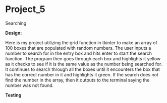 # Project_5
 Searching


**Design:**

Here is my project utilizing the grid function in tkinter to make an array of 100 boxes that are populated with random numbers. The user inputs a number to search for in the entry box and hits enter to start the search function. The program then goes through each box and highlights it yellow as it checks to see if it is the same value as the number being searched for. It continues to search through all the boxes until it encounters the box that has the correct number in it and highlights it green. If the search does not find the number in the array, then it outputs to the terminal saying the number was not found.


**Testing**

